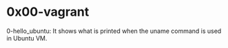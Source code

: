 # 0x00-vagrant
0-hello_ubuntu: It shows what is printed when the uname command is used in Ubuntu VM.  
